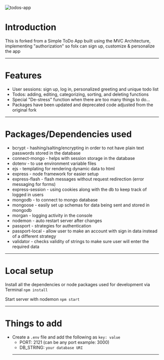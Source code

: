 
![todos-app](https://github.com/user-attachments/assets/8d6ac30c-e0dc-472d-b4dd-b1d56726dfb6)


# Introduction

This is forked from a Simple ToDo App built using the MVC Architecture, implementing "authorization" so folx can sign up, customize & personalize the app

---

# Features

- User sessions: sign up, log in, personalized greeting and unique todo list
- Todos: adding, editing, categorizing, sorting, and deleting functions
- Special "De-stress" function when there are too many things to do...
- Packages have been updated and deprecated code adjusted from the original fork

---

# Packages/Dependencies used

- bcrypt - hashing/salting/encrypting in order to not have plain text passwords stored in the database
- connect-mongo - helps with session storage in the database
- dotenv - to use environment variable files
- ejs - templating for rendering dynamic data to html
- express - node framework for easier setup
- express-flash - flash messages without request redirection (error messaging for forms)
- express-session - using cookies along with the db to keep track of logged in users
- mongodb - to connect to mongo database
- mongoose - easily set up schemas for data being sent and stored in mongodb
- morgan - logging activity in the console
- nodemon - auto restart server after changes
- passport - strategies for authentication
- passport-local - allow user to make an account with sign in data instead of a different strategy
- validator - checks validity of strings to make sure user will enter the required data

---

# Local setup

Install all the dependencies or node packages used for development via Terminal
`npm install`

Start server with nodemon
`npm start`

---

# Things to add

- Create a `.env` file and add the following as `key: value`
  - PORT: 2121 (can be any port example: 3000)
  - DB_STRING: `your database URI`
  ***

